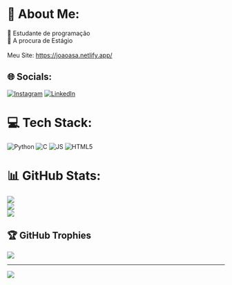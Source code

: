 # 💫 About Me:
🔭  Estudante de programação<br>👯 A procura de Estágio<br><br>Meu Site: https://joaoasa.netlify.app/<br>


## 🌐 Socials:
[![Instagram](https://img.shields.io/badge/Instagram-%23E4405F.svg?logo=Instagram&logoColor=white)](https://instagram.com/joaoa_sa) 
[![LinkedIn](https://img.shields.io/badge/LinkedIn-%230077B5.svg?logo=linkedin&logoColor=white)](https://linkedin.com/in/joaosa2004) 

# 💻 Tech Stack:
![Python](https://img.shields.io/badge/python-3670A0?style=for-the-badge&logo=python&logoColor=ffdd54) 
![C](https://img.shields.io/badge/c-%2300599C.svg?style=for-the-badge&logo=c&logoColor=white) 
![JS](https://shields.io/badge/JavaScript-F7DF1E?logo=JavaScript&logoColor=000&style=square) 
![HTML5](https://img.shields.io/badge/html5-%23E34F26.svg?style=for-the-badge&logo=html5&logoColor=white)
# 📊 GitHub Stats:
![](https://github-readme-stats.vercel.app/api?username=joaoalexandremg&theme=tokyonight&hide_border=false&include_all_commits=false&count_private=false)<br/>
![](https://github-readme-streak-stats.herokuapp.com/?user=joaoalexandremg&theme=tokyonight&hide_border=false)<br/>
![](https://github-readme-stats.vercel.app/api/top-langs/?username=joaoalexandremg&theme=tokyonight&hide_border=false&include_all_commits=false&count_private=false&layout=compact)

## 🏆 GitHub Trophies
![](https://github-profile-trophy.vercel.app/?username=jonhtravolta18&theme=radical&no-frame=false&no-bg=true&margin-w=4)

---
[![](https://visitcount.itsvg.in/api?id=jonhtravolta18&icon=0&color=0)](https://visitcount.itsvg.in)

<!-- Proudly created with GPRM ( https://gprm.itsvg.in ) -->
